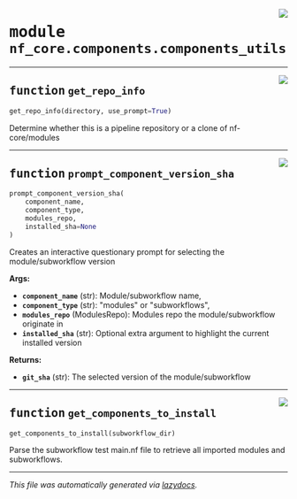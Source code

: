 <!-- markdownlint-disable -->

<a href="../../../../../../tools/nf_core/components/components_utils.py#L0"><img align="right" style="float:right;" src="https://img.shields.io/badge/-source-cccccc?style=flat-square"></a>

# <kbd>module</kbd> `nf_core.components.components_utils`

---

<a href="../../../../../../tools/nf_core/components/components_utils.py#L14"><img align="right" style="float:right;" src="https://img.shields.io/badge/-source-cccccc?style=flat-square"></a>

## <kbd>function</kbd> `get_repo_info`

```python
get_repo_info(directory, use_prompt=True)
```

Determine whether this is a pipeline repository or a clone of nf-core/modules

---

<a href="../../../../../../tools/nf_core/components/components_utils.py#L83"><img align="right" style="float:right;" src="https://img.shields.io/badge/-source-cccccc?style=flat-square"></a>

## <kbd>function</kbd> `prompt_component_version_sha`

```python
prompt_component_version_sha(
    component_name,
    component_type,
    modules_repo,
    installed_sha=None
)
```

Creates an interactive questionary prompt for selecting the module/subworkflow version

**Args:**

- <b>`component_name`</b> (str): Module/subworkflow name,
- <b>`component_type`</b> (str): "modules" or "subworkflows",
- <b>`modules_repo`</b> (ModulesRepo): Modules repo the module/subworkflow originate in
- <b>`installed_sha`</b> (str): Optional extra argument to highlight the current installed version

**Returns:**

- <b>`git_sha`</b> (str): The selected version of the module/subworkflow

---

<a href="../../../../../../tools/nf_core/components/components_utils.py#L129"><img align="right" style="float:right;" src="https://img.shields.io/badge/-source-cccccc?style=flat-square"></a>

## <kbd>function</kbd> `get_components_to_install`

```python
get_components_to_install(subworkflow_dir)
```

Parse the subworkflow test main.nf file to retrieve all imported modules and subworkflows.

---

_This file was automatically generated via [lazydocs](https://github.com/ml-tooling/lazydocs)._

